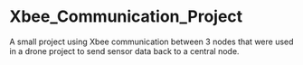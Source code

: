 # Xbee_Communication_Project
A small project using Xbee communication between 3 nodes that were used in a drone project to send sensor data back to a central node. 
